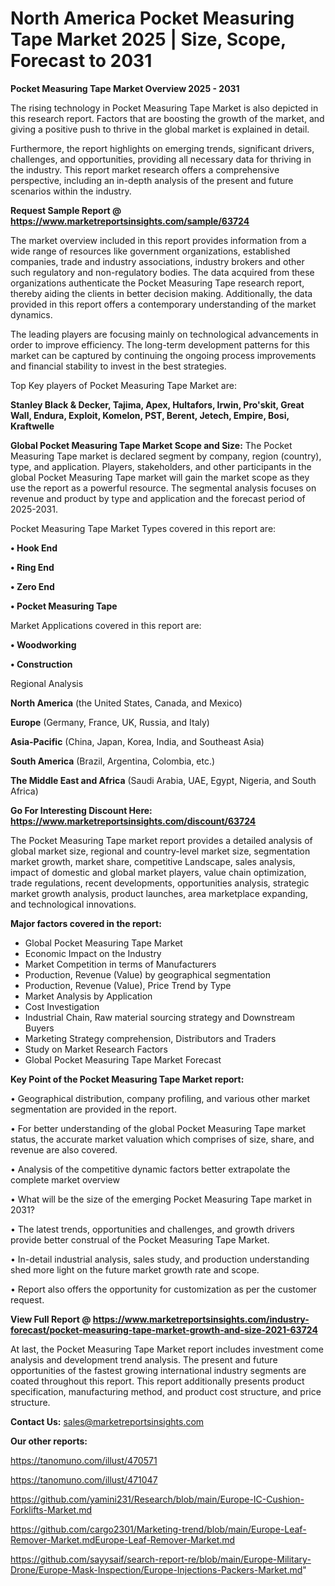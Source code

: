 # North America Pocket Measuring Tape Market 2025 | Size, Scope, Forecast to 2031

<Strong> Pocket Measuring Tape Market Overview 2025 - 2031</strong>

The rising technology in Pocket Measuring Tape Market is also depicted in this research report. Factors that are boosting the growth of the market, and giving a positive push to thrive in the global market is explained in detail.

Furthermore, the report highlights on emerging trends, significant drivers, challenges, and opportunities, providing all necessary data for thriving in the industry. This report market research offers a comprehensive perspective, including an in-depth analysis of the present and future scenarios within the industry.

<strong>Request Sample Report @ <a href=https://www.marketreportsinsights.com/sample/63724>https://www.marketreportsinsights.com/sample/63724</a></strong>

The market overview included in this report provides information from a wide range of resources like government organizations, established companies, trade and industry associations, industry brokers and other such regulatory and non-regulatory bodies. The data acquired from these organizations authenticate the Pocket Measuring Tape research report, thereby aiding the clients in better decision making. Additionally, the data provided in this report offers a contemporary understanding of the market dynamics.

The leading players are focusing mainly on technological advancements in order to improve efficiency. The long-term development patterns for this market can be captured by continuing the ongoing process improvements and financial stability to invest in the best strategies.

Top Key players of Pocket Measuring Tape Market are:

<strong>Stanley Black & Decker, Tajima, Apex, Hultafors, Irwin, Pro'skit, Great Wall, Endura, Exploit, Komelon, PST, Berent, Jetech, Empire, Bosi, Kraftwelle</strong>

<strong><b>Global Pocket Measuring Tape Market Scope and Size:</b></strong>
The Pocket Measuring Tape market is declared segment by company, region (country), type, and application. Players, stakeholders, and other participants in the global Pocket Measuring Tape market will gain the market scope as they use the report as a powerful resource. The segmental analysis focuses on revenue and product by type and application and the forecast period of 2025-2031.

Pocket Measuring Tape Market Types covered in this report are:

<strong>• Hook End

• Ring End

• Zero End

• Pocket Measuring Tape</strong>

Market Applications covered in this report are:

<strong>• Woodworking

• Construction</strong> 

Regional Analysis

<strong>North America</strong> (the United States, Canada, and Mexico)

<strong>Europe</strong> (Germany, France, UK, Russia, and Italy)

<strong>Asia-Pacific</strong> (China, Japan, Korea, India, and Southeast Asia)

<strong>South America</strong> (Brazil, Argentina, Colombia, etc.)

<strong>The Middle East and Africa</strong> (Saudi Arabia, UAE, Egypt, Nigeria, and South Africa)

<strong>Go For Interesting Discount Here: <a href=https://www.marketreportsinsights.com/discount/63724>https://www.marketreportsinsights.com/discount/63724</a></strong>

The Pocket Measuring Tape market report provides a detailed analysis of global market size, regional and country-level market size, segmentation market growth, market share, competitive Landscape, sales analysis, impact of domestic and global market players, value chain optimization, trade regulations, recent developments, opportunities analysis, strategic market growth analysis, product launches, area marketplace expanding, and technological innovations.

<strong><b>Major factors covered in the report:</b></strong>
<ul>
  <li>Global Pocket Measuring Tape Market </li>
  <li>Economic Impact on the Industry</li>
  <li>Market Competition in terms of Manufacturers</li>
  <li>Production, Revenue (Value) by geographical segmentation</li>
  <li>Production, Revenue (Value), Price Trend by Type</li>
  <li>Market Analysis by Application</li>
  <li>Cost Investigation</li>
  <li>Industrial Chain, Raw material sourcing strategy and Downstream Buyers</li>
  <li>Marketing Strategy comprehension, Distributors and Traders</li>
  <li>Study on Market Research Factors</li>
  <li>Global Pocket Measuring Tape Market Forecast</li>
</ul>

<strong><b>Key Point of the Pocket Measuring Tape Market report:</b></strong>

• Geographical distribution, company profiling, and various other market segmentation are provided in the report.

• For better understanding of the global Pocket Measuring Tape market status, the accurate market valuation which comprises of size, share, and revenue are also covered.

• Analysis of the competitive dynamic factors better extrapolate the complete market overview

• What will be the size of the emerging Pocket Measuring Tape market in 2031?

• The latest trends, opportunities and challenges, and growth drivers provide better construal of the Pocket Measuring Tape Market.

• In-detail industrial analysis, sales study, and production understanding shed more light on the future market growth rate and scope.

• Report also offers the opportunity for customization as per the customer request.

<strong><b>View Full Report @ <a href=https://www.marketreportsinsights.com/industry-forecast/pocket-measuring-tape-market-growth-and-size-2021-63724>https://www.marketreportsinsights.com/industry-forecast/pocket-measuring-tape-market-growth-and-size-2021-63724</a></b></strong>


At last, the Pocket Measuring Tape Market report includes investment come analysis and development trend analysis. The present and future opportunities of the fastest growing international industry segments are coated throughout this report. This report additionally presents product specification, manufacturing method, and product cost structure, and price structure.

<strong>Contact Us:</strong>
sales@marketreportsinsights.com

<strong>Our other reports:</strong>

<a href=https://tanomuno.com/illust/470571>https://tanomuno.com/illust/470571</a>

<a href=https://tanomuno.com/illust/471047>https://tanomuno.com/illust/471047</a>

<a href=https://github.com/yamini231/Research/blob/main/Europe-IC-Cushion-Forklifts-Market.md>https://github.com/yamini231/Research/blob/main/Europe-IC-Cushion-Forklifts-Market.md</a>

<a href=https://github.com/cargo2301/Marketing-trend/blob/main/Europe-Leaf-Remover-Market.mdEurope-Leaf-Remover-Market.md>https://github.com/cargo2301/Marketing-trend/blob/main/Europe-Leaf-Remover-Market.mdEurope-Leaf-Remover-Market.md</a>

<a href=https://github.com/sayysaif/search-report-re/blob/main/Europe-Military-Drone/Europe-Mask-Inspection/Europe-Injections-Packers-Market.md>https://github.com/sayysaif/search-report-re/blob/main/Europe-Military-Drone/Europe-Mask-Inspection/Europe-Injections-Packers-Market.md</a>"
